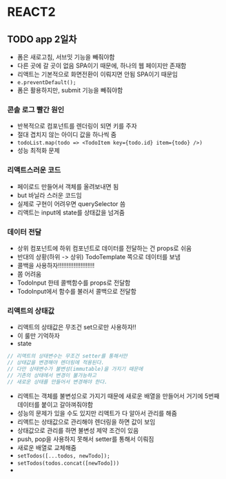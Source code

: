 # REACT2

## TODO app 2일차
- 폼은 새로고침, 서브밋 기능을 빼줘야함
- 다른 곳에 갈 곳이 없음 SPA이기 때문에, 하나의 웹 페이지만 존재함
- 리액트는 기본적으로 화면전환이 이뤄지면 안됨 SPA이기 때문임
- `e.preventDefault();` 
- 폼은 활용하지만, submit 기능을 빼줘야함 

### 콘솔 로그 빨간 원인
- 반복적으로 컴포넌트를 렌더링이 되면 키를 주자
- 절대 겹치지 않는 아이디 값을 하나씩 줌
- `todoList.map(todo => <TodoItem key={todo.id} item={todo} />)` 
- 성능 최적화 문제

### 리액트스러운 코드
- 페이로드 만들어서 객체를 올려보내면 됨 
- but 바닐라 스러운 코드임
- 실제로 구현이 어려우면 querySelector 씀
- 리액트는 input에 state를 상태값을 넘겨줌

### 데이터 전달
- 상위 컴포넌트에 하위 컴포넌트로 데이터를 전달하는 건 props로 쉬움
- 반대의 상황(하위 -> 상위) TodoTemplate 쪽으로 데이터를 보냄
- 콜백을 사용하자!!!!!!!!!!!!!!!!!!!!!
- 쫌 어려움
- TodoInput 한테 콜백함수를 props로 전달함
- TodoInput에서 함수를 불러서 콜백으로 전달함

### 리액트의 상태값
- 리액트의 상태값은 무조건 set으로만 사용하자!!
- 이 룰만 기억하자
- state
```java
// 리액트의 상태변수는 무조건 setter를 통해서만 
// 상태값을 변경해야 렌더링에 적용된다.
// 다만 상태변수가 불변성(immutable)을 가지기 때문에
// 기존의 상태에서 변경이 불가능하고
// 새로운 상태를 만들어서 변경해야 한다.
```
- 리액트는 객체를 불변성으로 가지기 때문에 새로운 배열을 만들어서 거기에 5번째 데이터를 붙이고 갈아껴줘야함
- 성능의 문제가 있을 수도 있지만 리액트가 다 알아서 관리를 해줌
- 리액트는 상태값으로 관리해야 렌더링을 하면 값이 보임
- 상태값으로 관리를 하면 불변성 제약 조건이 있음
- push, pop을 사용하지 못해서 setter를 통해서 이뤄짐
- 새로운 배열로 교체해줌
- `setTodos([...todos, newTodo]);`
- `setTodos(todos.concat([newTodo]))`
- 